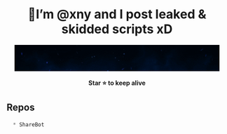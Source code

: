 

<h1 align="center">👋I’m @xny and I post leaked & skidded scripts xD</h1>
<p align="center"><img src="standard (1).gif" alt="animated" /></p>

<p align='center'><b>Star ⭐ to keep alive</b><br></p>

## Repos
```js
  * ShareBot
```
